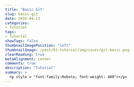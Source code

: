 ```yaml
---
title: "Basic Git"
slug: basic-git
date: 2016-04-13
categories:
- Tutorial
tags:
- Tutorial
showTags: false
thumbnailImagePosition: "left"
thumbnailImage: /post/03-tutorial/img/cover/git-basic.png
clearReading: true
metaAlignment: center
comments: true
description: "Tutorial"
summary: >
  <p style = "font-family:Roboto; font-weight: 400"></p>
---
```


